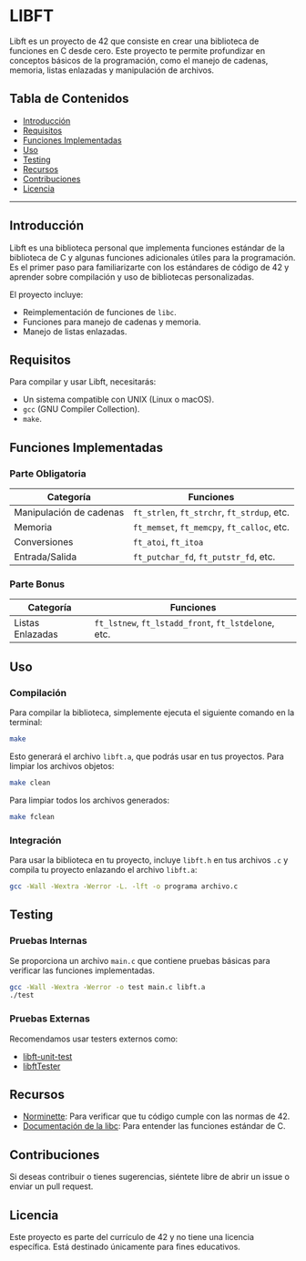 # LIBFT

Libft es un proyecto de 42 que consiste en crear una biblioteca de funciones en C desde cero. Este proyecto te permite profundizar en conceptos básicos de la programación, como el manejo de cadenas, memoria, listas enlazadas y manipulación de archivos.

## Tabla de Contenidos

- [Introducción](#introducci%C3%B3n)
- [Requisitos](#requisitos)
- [Funciones Implementadas](#funciones-implementadas)
- [Uso](#uso)
- [Testing](#testing)
- [Recursos](#recursos)
- [Contribuciones](#contribuciones)
- [Licencia](#licencia)

---

## Introducción

Libft es una biblioteca personal que implementa funciones estándar de la biblioteca de C y algunas funciones adicionales útiles para la programación. Es el primer paso para familiarizarte con los estándares de código de 42 y aprender sobre compilación y uso de bibliotecas personalizadas.

El proyecto incluye:
- Reimplementación de funciones de `libc`.
- Funciones para manejo de cadenas y memoria.
- Manejo de listas enlazadas.

## Requisitos

Para compilar y usar Libft, necesitarás:

- Un sistema compatible con UNIX (Linux o macOS).
- `gcc` (GNU Compiler Collection).
- `make`.

## Funciones Implementadas

### Parte Obligatoria

| Categoría           | Funciones                                     |
|---------------------|----------------------------------------------|
| Manipulación de cadenas | `ft_strlen`, `ft_strchr`, `ft_strdup`, etc. |
| Memoria             | `ft_memset`, `ft_memcpy`, `ft_calloc`, etc.  |
| Conversiones        | `ft_atoi`, `ft_itoa`                         |
| Entrada/Salida      | `ft_putchar_fd`, `ft_putstr_fd`, etc.        |

### Parte Bonus

| Categoría           | Funciones                                     |
|---------------------|----------------------------------------------|
| Listas Enlazadas    | `ft_lstnew`, `ft_lstadd_front`, `ft_lstdelone`, etc. |

## Uso

### Compilación

Para compilar la biblioteca, simplemente ejecuta el siguiente comando en la terminal:

```bash
make
```

Esto generará el archivo `libft.a`, que podrás usar en tus proyectos. Para limpiar los archivos objetos:

```bash
make clean
```

Para limpiar todos los archivos generados:

```bash
make fclean
```

### Integración

Para usar la biblioteca en tu proyecto, incluye `libft.h` en tus archivos `.c` y compila tu proyecto enlazando el archivo `libft.a`:

```bash
gcc -Wall -Wextra -Werror -L. -lft -o programa archivo.c
```

## Testing

### Pruebas Internas

Se proporciona un archivo `main.c` que contiene pruebas básicas para verificar las funciones implementadas.

```bash
gcc -Wall -Wextra -Werror -o test main.c libft.a
./test
```

### Pruebas Externas

Recomendamos usar testers externos como:
- [libft-unit-test](https://github.com/alelievr/libft-unit-test)
- [libftTester](https://github.com/Tripouille/libftTester)

## Recursos

- [Norminette](https://github.com/42School/norminette): Para verificar que tu código cumple con las normas de 42.
- [Documentación de la libc](https://www.man7.org/linux/man-pages/): Para entender las funciones estándar de C.

## Contribuciones

Si deseas contribuir o tienes sugerencias, siéntete libre de abrir un issue o enviar un pull request.

## Licencia

Este proyecto es parte del currículo de 42 y no tiene una licencia específica. Está destinado únicamente para fines educativos.

